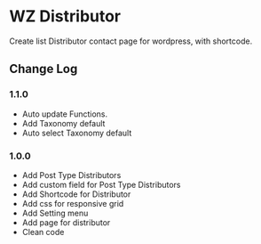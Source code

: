 WZ Distributor
===

Create list Distributor contact page for wordpress, with shortcode.

## Change Log

### 1.1.0
* Auto update Functions.
* Add Taxonomy default
* Auto select Taxonomy default

### 1.0.0
* Add Post Type Distributors
* Add custom field for Post Type Distributors
* Add Shortcode for Distributor
* Add css for responsive grid
* Add Setting menu
* Add page for distributor
* Clean code